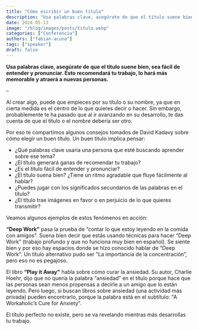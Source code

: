 ```yaml
---
title: "Cómo escribir un buen título"
description: "Usa palabras clave, asegúrate de que el título suene bien, sea fácil de entender y pronunciar. Esto recomendará tu trabajo y lo hará más memorable."
date: 2024-05-13
image: "/blog/images/posts/titulo.webp"
categories: ["Conferencia"]
authors: ["fabian-acuna"]
tags: ["speaker"]
draft: false
---
```

**Usa palabras clave, asegúrate de que el título suene bien, sea fácil de entender y pronunciar. Esto recomendará tu trabajo, lo hará más memorable y atraerá a nuevas personas.**

–

Al crear algo, puede que empieces por su título o su nombre, ya que en cierta medida es el centro de lo que quieres decir o hacer. Sin embargo, probablemente te ha pasado que al ir avanzando en su desarrollo, te das cuenta de que el título o el nombre debería ser otro.

Por eso te compartimos algunos consejos tomados de David Kadavy sobre cómo elegir un buen título. Un buen título implica pensar:
- ¿Qué palabras clave usaría una persona que esté buscando aprender sobre ese tema?
- ¿El título generará ganas de recomendar tu trabajo?
- ¿Es el título fácil de entender y pronunciar?
- ¿El título suena bien? ¿Tiene un ritmo agradable que fluye fácilmente al hablar?
- ¿Puedes jugar con los significados secundarios de las palabras en el título?
- ¿El título trae imágenes en favor o en perjuicio de lo que quieres transmitir?

Veamos algunos ejemplos de estos fenómenos en acción:

**“Deep Work"** pasa la prueba de “contar lo que estoy leyendo en la comida con amigos". Suena bien decir que estás usando técnicas para hacer “Deep Work” (trabajo profundo y que no funciona muy bien en español). Se siente bien y por eso hay espacios donde se hizo conocido hablar de “Deep Work". Un título alternativo pudo ser "La importancia de la concentración”, pero eso no es pegajoso.

El libro **“Play it Away"** habla sobre cómo curar la ansiedad. Su autor, Charlie Hoehr, dijo que no quería la palabra “ansiedad” en el título porque hace que las personas sean menos propensas a decirle a un amigo que lo están leyendo. Pero luego, si buscan libros sobre ansiedad (una actividad más privada) pueden encontrarlo, porque la palabra está en el subtítulo: "A Workaholic’s Cure for Anxiety".

El título perfecto no existe, pero se va revelando mientras más desarrollas tu trabajo.